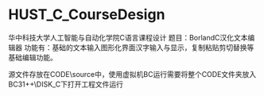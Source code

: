 # HUST_C_CourseDesign
华中科技大学人工智能与自动化学院C语言课程设计
题目：BorlandC汉化文本编辑器
功能有：基础的文本输入图形化界面汉字输入与显示，复制粘贴剪切替换等基础编辑功能。

源文件存放在CODE\source中，使用虚拟机BC运行需要将整个CODE文件夹放入BC31++\DISK_C下打开工程文件运行
